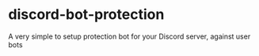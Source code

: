 # discord-bot-protection

A very simple to setup protection bot for your Discord server, against user bots
